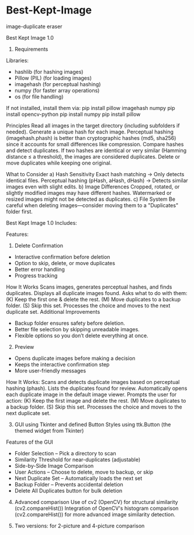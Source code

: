 # Best-Kept-Image
image-duplicate eraser


Best Kept Image 1.0


1. Requirements

Libraries:
 - hashlib (for hashing images)
 - Pillow (PIL) (for loading images)
 - imagehash (for perceptual hashing)
 - numpy (for faster array operations)
 - os (for file handling)

If not installed, install them via:
pip install pillow imagehash numpy
pip install opencv-python
pip install numpy
pip install pillow


Principles
Read all images in the target directory (including subfolders if needed).
Generate a unique hash for each image.
Perceptual hashing (imagehash.phash) is better than cryptographic hashes (md5, sha256)
since it accounts for small differences like compression.
Compare hashes and detect duplicates.
If two hashes are identical or very similar (Hamming distance ≤ a threshold),
the images are considered duplicates.
Delete or move duplicates while keeping one original.


What to Consider
a) Hash Sensitivity
Exact hash matching → Only detects identical files.
Perceptual hashing (pHash, aHash, dHash) → Detects similar images even with slight edits.
b) Image Differences
Cropped, rotated, or slightly modified images may have different hashes.
Watermarked or resized images might not be detected as duplicates.
c) File System
Be careful when deleting images—consider moving them to a "Duplicates" folder first.



Best Kept Image 1.0
Includes:


Features:

1. Delete Confirmation
- Interactive confirmation before deletion
- Option to skip, delete, or move duplicates
- Better error handling
- Progress tracking

How It Works
Scans images, generates perceptual hashes, and finds duplicates.
Displays all duplicate images found.
Asks what to do with them:
(K) Keep the first one & delete the rest.
(M) Move duplicates to a backup folder.
(S) Skip this set.
Processes the choice and moves to the next duplicate set.
Additional Improvements
- Backup folder ensures safety before deletion.
- Better file selection by skipping unreadable images.
- Flexible options so you don’t delete everything at once.


2. Preview
- Opens duplicate images before making a decision
- Keeps the interactive confirmation step
- More user-friendly messages

How It Works:
Scans and detects duplicate images based on perceptual hashing (phash).
Lists the duplicates found for review.
Automatically opens each duplicate image in the default image viewer.
Prompts the user for action:
(K) Keep the first image and delete the rest.
(M) Move duplicates to a backup folder.
(S) Skip this set.
Processes the choice and moves to the next duplicate set.


3. GUI using Tkinter and defined Button Styles using ttk.Button (the themed widget from Tkinter)

Features of the GUI
- Folder Selection – Pick a directory to scan
- Similarity Threshold for near-duplicates (adjustable)
- Side-by-Side Image Comparison
- User Actions – Choose to delete, move to backup, or skip
- Next Duplicate Set – Automatically loads the next set
- Backup Folder – Prevents accidental deletion
- Delete All Duplicates button for bulk deletion


4. Advanced comparison
Use of cv2 (OpenCV) for structural similarity (cv2.compareHist())
Integration of OpenCV's histogram comparison (cv2.compareHist())
for more advanced image similarity detection.


5. Two versions: for 2-picture and 4-picture comparison
